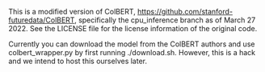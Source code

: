 This is a modified version of ColBERT, https://github.com/stanford-futuredata/ColBERT,
specifically the cpu_inference branch as of March 27 2022. See the LICENSE
file for the license information of the original code.

Currently you can download the model from the ColBERT authors and use 
colbert_wrapper.py by first running ./download.sh. However, this is a hack and we
intend to host this ourselves later.
